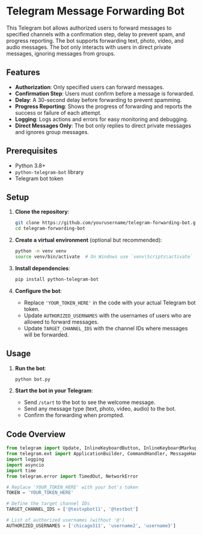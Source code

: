 # Telegram Message Forwarding Bot

This Telegram bot allows authorized users to forward messages to specified channels with a confirmation step, delay to prevent spam, and progress reporting. The bot supports forwarding text, photo, video, and audio messages. The bot only interacts with users in direct private messages, ignoring messages from groups.

## Features

- **Authorization**: Only specified users can forward messages.
- **Confirmation Step**: Users must confirm before a message is forwarded.
- **Delay**: A 30-second delay before forwarding to prevent spamming.
- **Progress Reporting**: Shows the progress of forwarding and reports the success or failure of each attempt.
- **Logging**: Logs actions and errors for easy monitoring and debugging.
- **Direct Messages Only**: The bot only replies to direct private messages and ignores group messages.

## Prerequisites

- Python 3.8+
- `python-telegram-bot` library
- Telegram bot token

## Setup

1. **Clone the repository**:
    ```sh
    git clone https://github.com/yourusername/telegram-forwarding-bot.git
    cd telegram-forwarding-bot
    ```

2. **Create a virtual environment** (optional but recommended):
    ```sh
    python -m venv venv
    source venv/bin/activate  # On Windows use `venv\Scripts\activate`
    ```

3. **Install dependencies**:
    ```sh
    pip install python-telegram-bot
    ```

4. **Configure the bot**:
    - Replace `'YOUR_TOKEN_HERE'` in the code with your actual Telegram bot token.
    - Update `AUTHORIZED_USERNAMES` with the usernames of users who are allowed to forward messages.
    - Update `TARGET_CHANNEL_IDS` with the channel IDs where messages will be forwarded.

## Usage

1. **Run the bot**:
    ```sh
    python bot.py
    ```

2. **Start the bot in your Telegram**:
    - Send `/start` to the bot to see the welcome message.
    - Send any message type (text, photo, video, audio) to the bot.
    - Confirm the forwarding when prompted.

## Code Overview

```python
from telegram import Update, InlineKeyboardButton, InlineKeyboardMarkup
from telegram.ext import ApplicationBuilder, CommandHandler, MessageHandler, filters, ContextTypes, CallbackQueryHandler
import logging
import asyncio
import time
from telegram.error import TimedOut, NetworkError

# Replace 'YOUR_TOKEN_HERE' with your bot's token
TOKEN = 'YOUR_TOKEN_HERE'

# Define the target channel IDs
TARGET_CHANNEL_IDS = ['@testxpbot11', '@testbot']

# List of authorized usernames (without '@')
AUTHORIZED_USERNAMES = ['chicago311', 'username2', 'username3']
